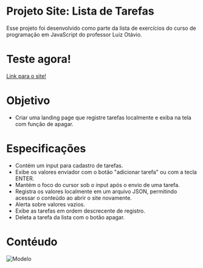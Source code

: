 # Projeto Site: Lista de Tarefas

Esse projeto foi desenvolvido como parte da lista de exercícios do curso de programação em JavaScript do professor Luiz Otávio.

# Teste agora!

[Link para o site!](https://lista-de-tarefas-nine-zeta.vercel.app/)

# Objetivo

- Criar uma landing page que registre tarefas localmente e exiba na tela com função de apagar.

# Especificações

 - Contém um input para cadastro de tarefas.
 - Exibe os valores enviador com o botão "adicionar tarefa" ou com a tecla ENTER.
 - Mantém o foco do cursor sob o input após o envio de uma tarefa.
 - Registra os valores localmente em um arquivo JSON, permitindo acessar o conteúdo ao abrir o site novamente.
 - Alerta sobre valores vazios.
 - Exibe as tarefas em ordem descrecente de registro.
 - Deleta a tarefa da lista com o botão apagar.

# Contéudo

![Modelo]()

 
